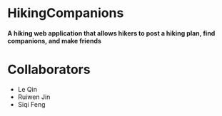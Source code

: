 # HikingCompanions
#### A hiking web application that allows hikers to post a hiking plan, find companions, and make friends
# Collaborators
* Le Qin
* Ruiwen Jin
* Siqi Feng